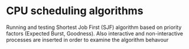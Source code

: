 # CPU scheduling algorithms
Running and testing Shortest Job First (SJF) algorithm based on priority 
factors (Expected Burst, Goodness). Also interactive and non-interactive processes are inserted in order to examine the algorithm behavour
